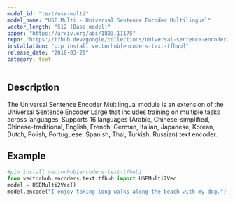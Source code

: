 ```yaml
---
model_id: "text/use-multi"
model_name: "USE Multi - Universal Sentence Encoder Multilingual"
vector_length: "512 (Base model)"
paper: "https://arxiv.org/abs/1803.11175" 
repo: "https://tfhub.dev/google/collections/universal-sentence-encoder/1"
installation: "pip install vectorhub[encoders-text-tfhub]"
release_date: "2018-03-29"
category: text
---
```


## Description

The Universal Sentence Encoder Multilingual module is an extension of the Universal Sentence Encoder Large that includes training on multiple tasks across languages. Supports 16 languages (Arabic, Chinese-simplified, Chinese-traditional, English, French, German, Italian, Japanese, Korean, Dutch, Polish, Portuguese, Spanish, Thai, Turkish, Russian) text encoder.

## Example

```python
#pip install vectorhub[encoders-text-tfhub]
from vectorhub.encoders.text.tfhub import USEMulti2Vec
model = USEMulti2Vec()
model.encode("I enjoy taking long walks along the beach with my dog.")
```
